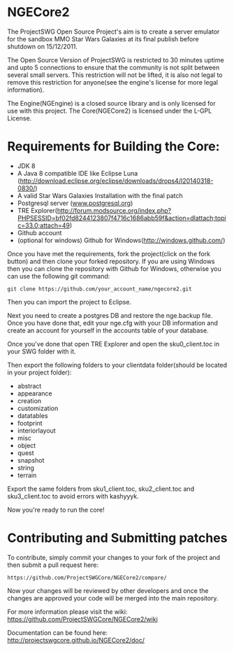 NGECore2
======== 

The ProjectSWG Open Source Project's aim is to create a server emulator for the sandbox MMO Star Wars Galaxies at its final publish before
shutdown on 15/12/2011.

The Open Source Version of ProjectSWG is restricted to 30 minutes uptime and upto 5 connections to ensure that the community
is not split between several small servers. This restriction will not be lifted, it is also not legal to remove this restriction for anyone(see the engine's license for more legal information).

The Engine(NGEngine) is a closed source library and is only licensed for use with this project. The Core(NGECore2) is licensed under the L-GPL License.

Requirements for Building the Core:
======== 

- JDK 8
- A Java 8 compatible IDE like Eclipse Luna (http://download.eclipse.org/eclipse/downloads/drops4/I20140318-0830/)
- A valid Star Wars Galaxies Installation with the final patch
- Postgresql server (www.postgresql.org)
- TRE Explorer(http://forum.modsource.org/index.php?PHPSESSID=bf02fd8244123807f4716c1686abb59f&action=dlattach;topic=33.0;attach=49)
- Github account
- (optional for windows) Github for Windows(http://windows.github.com/)

Once you have met the requirements, fork the project(click on the fork button) and then clone your forked repository.
If you are using Windows then you can clone the repository with Github for Windows, otherwise you can use the following git command:

    git clone https://github.com/your_account_name/ngecore2.git

Then you can import the project to Eclipse.

Next you need to create a postgres DB and restore the nge.backup file. Once you have done that, edit your nge.cfg with your DB information and create an account for yourself in the accounts table of your database.

Once you've done that open TRE Explorer and open the sku0_client.toc in your SWG folder with it.

Then export the following folders to your clientdata folder(should be located in your project folder):
- abstract
- appearance
- creation
- customization
- datatables
- footprint
- interiorlayout
- misc
- object
- quest
- snapshot
- string
- terrain

Export the same folders from sku1_client.toc, sku2_client.toc and sku3_client.toc to avoid errors with kashyyyk.

Now you're ready to run the core!

Contributing and Submitting patches
========

To contribute, simply commit your changes to your fork of the project and then submit a pull request here:

    https://github.com/ProjectSWGCore/NGECore2/compare/
    
Now your changes will be reviewed by other developers and once the changes are approved your code will be merged into the main repository.

For more information please visit the wiki: https://github.com/ProjectSWGCore/NGECore2/wiki

Documentation can be found here: http://projectswgcore.github.io/NGECore2/doc/
